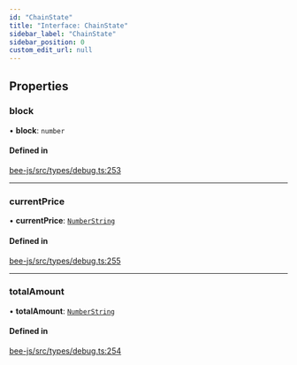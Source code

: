 ```yaml
---
id: "ChainState"
title: "Interface: ChainState"
sidebar_label: "ChainState"
sidebar_position: 0
custom_edit_url: null
---
```


## Properties

### block

• **block**: `number`

#### Defined in

[bee-js/src/types/debug.ts:253](https://github.com/ethersphere/bee-js/blob/2c8b9d1/src/types/debug.ts#L253)

___

### currentPrice

• **currentPrice**: [`NumberString`](../types/NumberString.md)

#### Defined in

[bee-js/src/types/debug.ts:255](https://github.com/ethersphere/bee-js/blob/2c8b9d1/src/types/debug.ts#L255)

___

### totalAmount

• **totalAmount**: [`NumberString`](../types/NumberString.md)

#### Defined in

[bee-js/src/types/debug.ts:254](https://github.com/ethersphere/bee-js/blob/2c8b9d1/src/types/debug.ts#L254)

